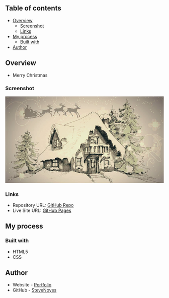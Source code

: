 ## Table of contents

- [Overview](#overview)
  - [Screenshot](#screenshot)
  - [Links](#links)
- [My process](#my-process)
  - [Built with](#built-with)
- [Author](#author)

## Overview

 - Merry Christmas

### Screenshot

![](./merryChristmas.jpg)

### Links

- Repository URL: [GitHub Repo](https://github.com/SteveNoyes/stic-tree)
- Live Site URL: [GitHub Pages](https://stevenoyes.github.io/stic-tree/)

## My process

### Built with

- HTML5
- CSS  

## Author

- Website - [Portfolio](https://www.stevenmnoyes.com)
- GitHub - [SteveNoyes](https://github.com/SteveNoyes)